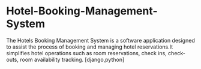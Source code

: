 # Hotel-Booking-Management-System
The Hotels Booking Management System is a software application designed to assist the process of booking and managing hotel reservations.It simplifies hotel operations such as room reservations, check ins, check-outs, room availability tracking. [django,python]
